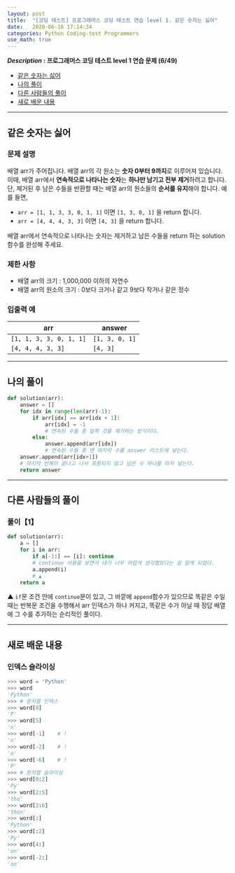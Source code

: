 ```yaml
---
layout: post
title:  "[코딩 테스트] 프로그래머스 코딩 테스트 연습 level 1. 같은 숫자는 싫어"
date:   2020-06-16 17:14:34 
categories: Python Coding-test Programmers
use_math: true
---
```


**_Description_ : 프로그래머스 코딩 테스트 level 1 연습 문제 (6/49)**

* [같은 숫자는 싫어](#problem-description)
* [나의 풀이](#my-solution)
* [다른 사람들의 풀이](#problem-solution)
* [새로 배운 내용](#deep)

***

## 같은 숫자는 싫어 <a id="problem-description"></a>

### 문제 설명
배열 arr가 주어집니다. 배열 arr의 각 원소는 **숫자 0부터 9까지**로 이루어져 있습니다. 이때, 배열 arr에서 **연속적으로 나타나는 숫자**는 **하나만 남기고 전부 제거**하려고 합니다. 단, 제거된 후 남은 수들을 반환할 때는 배열 arr의 원소들의 **순서를 유지**해야 합니다. 예를 들면,

-   `arr = [1, 1, 3, 3, 0, 1, 1]` 이면 `[1, 3, 0, 1]` 을 return 합니다.
-   `arr = [4, 4, 4, 3, 3]` 이면 `[4, 3]` 을 return 합니다.

배열 arr에서 연속적으로 나타나는 숫자는 제거하고 남은 수들을 return 하는 solution 함수를 완성해 주세요.

### 제한 사항
-   배열 arr의 크기 : 1,000,000 이하의 자연수
-   배열 arr의 원소의 크기 : 0보다 크거나 같고 9보다 작거나 같은 정수

### 입출력 예

| arr | answer |
| --- | ------ |
| `[1, 1, 3, 3, 0, 1, 1]` | `[1, 3, 0, 1]` |
| `[4, 4, 4, 3, 3]` | `[4, 3]` |

***
## 나의 풀이 <a id="my-solution"></a>

```python
def solution(arr):
	answer = []
	for idx in range(len(arr)-1):
		if arr[idx] == arr[idx + 1]:
			arr[idx] = -1
			# 연속된 수들 중 앞쪽 것을 제거하는 방식이다.
		else:
			answer.append(arr[idx])
			# 연속된 수들 중 맨 마지막 수를 answer 리스트에 넣는다.
	answer.append(arr[idx+1])
	# 마지막 반복이 끝나고 나서 포함되지 않고 남은 수 하나를 마저 넣는다.
	return answer
```

***

## 다른 사람들의 풀이 <a id='problem-solution'></a>

### 풀이【1】
```python
def solution(arr):
    a = []
    for i in arr:
        if a[-1:] == [i]: continue
        # continue 사용을 보면서 내가 너무 어렵게 생각했었다는 걸 알게 되었다. 
        a.append(i)
        # ▲
    return a
```

▲ `if`문 조건 안에 `continue`문이 있고, 그 바깥에 `append`함수가 있으므로 똑같은 수일 때는 반복문 조건을 수행해서 arr 인덱스가 하나 커지고, 똑같은 수가 아닐 때 정답 배열에 그 수를 추가하는 순리적인 풀이다.

***

## 새로 배운 내용 <a id='deep' ></a>

### 인덱스 슬라이싱
 
```python 
>>> word = 'Python'
>>> word
'Python'
>>> # 문자열 인덱스
>>> word[0]
'P'
>>> word[5]
'n'
>>> word[-1]	# !
'n'
>>> word[-2]	# !
'o'
>>> word[-6]	# !
'P'
>>> # 문자열 슬라이싱
>>> word[0:2]
'Py'
>>> word[2:5]
'tho'
>>> word[2:6]
'thon'
>>> word[:]
'Python'
>>> word[:2]
'Py'
>>> word[4:]
'on'
>>> word[-2:]
'on'
```
<!--stackedit_data:
eyJoaXN0b3J5IjpbMTkyNDI4MzMxMCwtMTU1NTE1NjM0NywxNT
UwNjg0NzgxLDE3ODUxNjYyMzhdfQ==
-->